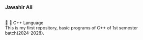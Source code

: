 <h3>Jawahir Ali</h3><br>
📌 📌 C++ Language 
<br>
This is my first repository, basic programs of C++ of 1st semester batch(2024-2028).  

